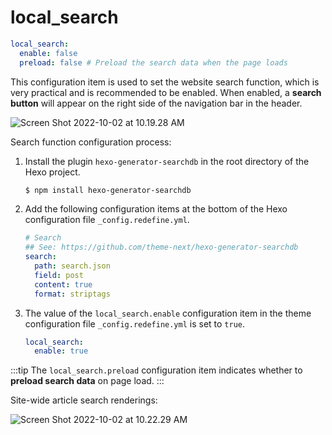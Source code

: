 # local_search

````yaml
local_search:
  enable: false
  preload: false # Preload the search data when the page loads
````

This configuration item is used to set the website search function, which is very practical and is recommended to be enabled. When enabled, a **search button** will appear on the right side of the navigation bar in the header.

![Screen Shot 2022-10-02 at 10.19.28 AM](https://evan.beee.top/img/Screen%20Shot%202022-10-02%20at%2010.19.28%20AM.png)

Search function configuration process:

1. Install the plugin `hexo-generator-searchdb` in the root directory of the Hexo project.

   ```bash
   $ npm install hexo-generator-searchdb
   ````

1. Add the following configuration items at the bottom of the Hexo configuration file `_config.redefine.yml`.

   ````yaml
   # Search
   ## See: https://github.com/theme-next/hexo-generator-searchdb
   search:
     path: search.json
     field: post
     content: true
     format: striptags
   ````

1. The value of the `local_search.enable` configuration item in the theme configuration file `_config.redefine.yml` is set to `true`.

   ````yaml
   local_search:
     enable: true
   ````


:::tip
The `local_search.preload` configuration item indicates whether to **preload search data** on page load.
:::

Site-wide article search renderings:

![Screen Shot 2022-10-02 at 10.22.29 AM](https://evan.beee.top/img/Screen%20Shot%202022-10-02%20at%2010.22.29%20AM-4745029.png)
